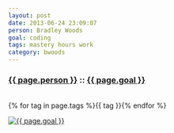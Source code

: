 ```yaml
---
layout: post
date: 2013-06-24 23:09:07
person: Bradley Woods
goal: coding
tags: mastery hours work
category: bwoods
---
```


<h3 id="goal-title" class="graph-align">
    <a href="https://www.beeminder.com/bwoods/">{{ page.person }}</a>
    ::
    <a href="https://www.beeminder.com/bwoods/goals/coding">{{ page.goal }}</a>
</h3>
<br />
<span id="goal-tags" class="muted graph-align">
        {% for tag in page.tags %}<span>{{ tag }}</span>{% endfor %}
</span>

[![{{ page.goal }}](https://www.beeminder.com/bwoods/goals/coding/graph)](https://www.beeminder.com/bwoods/goals/coding)

